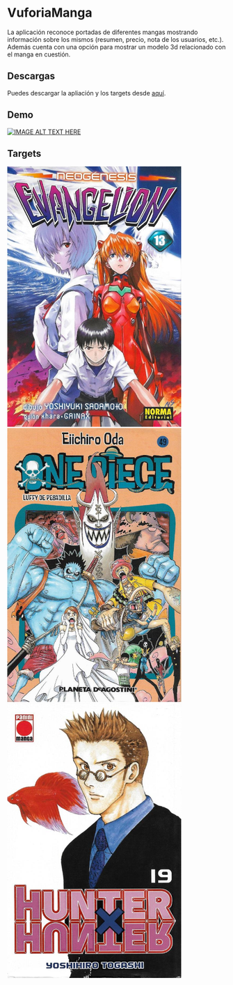 # VuforiaManga
La aplicación reconoce portadas de diferentes mangas mostrando información sobre los mismos (resumen, precio, nota de los usuarios, etc.).
Además cuenta con una opción para mostrar un modelo 3d relacionado con el manga en cuestión.

## Descargas
Puedes descargar la apliación y los targets desde [aquí](https://github.com/dcancelas/VuforiaManga/releases).

## Demo
[![IMAGE ALT TEXT HERE](https://img.youtube.com/vi/Tmyl-WZyu_w/0.jpg)](https://www.youtube.com/watch?v=Tmyl-WZyu_w)

## Targets
<img src="Assets/Targets/eva13.jpg" width="400" height="598"/>
<img src="Assets/Targets/op49.jpg" width="400" height="629"/>
<img src="Assets/Targets/hxh19.jpg" width="400" height="631"/>
